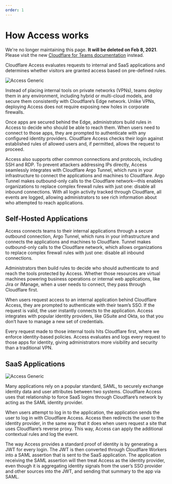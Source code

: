 ```yaml
---
order: 1
---
```


# How Access works

<Aside type='warning' header='⚠️ THIS PAGE IS OUTDATED'>

We're no longer maintaining this page. **It will be deleted on Feb 8, 2021**. Please visit the new [Cloudflare for Teams documentation](https://secret.wiki/cloudflare-one/teams-docs-changes) instead.

</Aside>

<DirectoryListing path="/how-access-works"/>

Cloudflare Access evaluates requests to internal and SaaS applications and determines whether visitors are granted access based on pre-defined rules.

![Access Generic](../static/summary/network-diagram.png)

Instead of placing internal tools on private networks (VPNs), teams deploy them in any environment, including hybrid or multi-cloud models, and secure them consistently with Cloudflare’s Edge network. Unlike VPNs, deploying Access does not require exposing new holes in corporate firewalls.

Once apps are secured behind the Edge, administrators build rules in Access to decide who should be able to reach them. When users need to connect to those apps, they are prompted to authenticate with any configured identity providers. Cloudflare Access checks their login against established rules of allowed users and, if permitted, allows the request to proceed.

Access also supports other common connections and protocols, including SSH and RDP. To prevent attackers addressing IPs directly, Access seamlessly integrates with Cloudflare Argo Tunnel, which runs in your infrastructure to connect the applications and machines to Cloudflare. Argo Tunnel makes outbound-only calls to the Cloudflare network—this enables organizations to replace complex firewall rules with just one: disable all inbound connections.
With all login activity tracked through Cloudflare, all events are logged, allowing administrators to see rich information about who attempted to reach applications.

## Self-Hosted Applications

Access connects teams to their internal applications through a secure outbound connection, Argo Tunnel, which runs in your infrastructure and connects the applications and machines to Cloudflare. Tunnel makes outbound-only calls to the Cloudflare network, which allows organizations to replace complex firewall rules with just one: disable all inbound connections.

Administrators then build rules to decide who should authenticate to and reach the tools protected by Access. Whether those resources are virtual machines powering business operations or internal web applications, like Jira or iManage, when a user needs to connect, they pass through Cloudflare first.

When users request access to an internal application behind Cloudflare Access, they are prompted to authenticate with their team’s SSO. If the request is valid, the user instantly connects to the application. Access integrates with popular identity providers, like GSuite and Okta, so that you don’t have to manage a new set of credentials.

Every request made to those internal tools hits Cloudflare first, where we enforce identity-based policies. Access evaluates and logs every request to those apps for identity, giving administrators more visibility and security than a traditional VPN.

## SaaS Applications

![Access Generic](../static/summary/saas-app.png)

Many applications rely on a popular standard, SAML, to securely exchange identity data and user attributes between two systems. Cloudflare Access uses that relationship to force SaaS logins through Cloudflare’s network by acting as the SAML identity provider.

When users attempt to log in to the application, the application sends the user to log in with Cloudflare Access. Access then redirects the user to the identity provider, in the same way that it does when users request a site that uses Cloudflare’s reverse proxy. This way, Access can apply the additional contextual rules and log the event.

The way Access provides a standard proof of identity is by generating a JWT for every login. The JWT is then converted through Cloudflare Workers into a SAML assertion that is sent to the SaaS application. The application receiving the SAML assertion will then treat Access as the identity provider, even though it is aggregating identity signals from the user’s SSO provider and other sources into the JWT, and sending that summary to the app via SAML.
